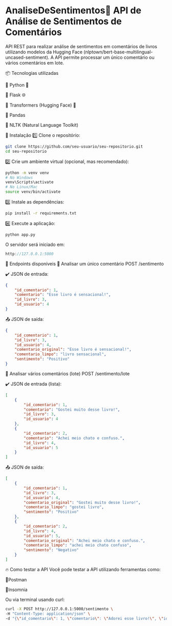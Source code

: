 # AnaliseDeSentimentos🚀 API de Análise de Sentimentos de Comentários
API REST para realizar análise de sentimentos em comentários de livros utilizando modelos da Hugging Face (nlptown/bert-base-multilingual-uncased-sentiment). A API permite processar um único comentário ou vários comentários em lote.

📦 Tecnologias utilizadas

🔸 Python 🐍

🔸 Flask 🌐

🔸 Transformers (Hugging Face) 🤗

🔸 Pandas

🔸 NLTK (Natural Language Toolkit)

🔧 Instalação
1️⃣ Clone o repositório:
```bash
git clone https://github.com/seu-usuario/seu-repositorio.git
cd seu-repositorio
```
2️⃣ Crie um ambiente virtual (opcional, mas recomendado):
```bash
python -m venv venv
# No Windows
venv\Scripts\activate
# No Linux/Mac
source venv/bin/activate
```
3️⃣ Instale as dependências:
```bash
pip install -r requirements.txt
```
4️⃣ Execute a aplicação:
```bash
python app.py
```
O servidor será iniciado em:

```cpp
http://127.0.0.1:5000
```
🚀 Endpoints disponíveis
🔹 Analisar um único comentário
POST /sentimento

✔️ JSON de entrada:
```json
{
    "id_comentario": 1,
    "comentario": "Esse livro é sensacional!",
    "id_livro": 3,
    "id_usuario": 4
}
```
📤 JSON de saída:
```json
{
    "id_comentario": 1,
    "id_livro": 3,
    "id_usuario": 4,
    "comentario_original": "Esse livro é sensacional!",
    "comentario_limpo": "livro sensacional",
    "sentimento": "Positivo"
}
```
🔸 Analisar vários comentários (lote)
POST /sentimento/lote

✔️ JSON de entrada (lista):
```json
[
    {
        "id_comentario": 1,
        "comentario": "Gostei muito desse livro!",
        "id_livro": 3,
        "id_usuario": 4
    },
    {
        "id_comentario": 2,
        "comentario": "Achei meio chato e confuso.",
        "id_livro": 4,
        "id_usuario": 5
    }
]
```
📤 JSON de saída:
```json
[
    {
        "id_comentario": 1,
        "id_livro": 3,
        "id_usuario": 4,
        "comentario_original": "Gostei muito desse livro!",
        "comentario_limpo": "gostei livro",
        "sentimento": "Positivo"
    },
    {
        "id_comentario": 2,
        "id_livro": 4,
        "id_usuario": 5,
        "comentario_original": "Achei meio chato e confuso.",
        "comentario_limpo": "achei meio chato confuso",
        "sentimento": "Negativo"
    }
]
```
🔥 Como testar a API
Você pode testar a API utilizando ferramentas como:

🔸Postman

🔸Insomnia

Ou via terminal usando curl:

```bash
curl -X POST http://127.0.0.1:5000/sentimento \
-H "Content-Type: application/json" \
-d "{\"id_comentario\": 1, \"comentario\": \"Adorei esse livro!\", \"id_livro\": 3, \"id_usuario\": 4}
```